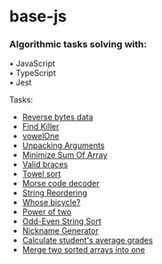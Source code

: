 # base-js

### Algorithmic tasks solving with:

• JavaScript  
• TypeScript  
• Jest

Tasks:

- [Reverse bytes data](./js/reverseBytesData/)
- [Find Killer](./js/findKiller/)
- [vowelOne](./js/vowelOne/)
- [Unpacking Arguments](./js/unpackArguments/)
- [Minimize Sum Of Array](./js/minimizeSumOfArray/)
- [Valid braces](./js/validBraces/)
- [Towel sort](./js/towelSort/)
- [Morse code decoder](./js/decodeMorse/)
- [String Reordering](./js//sentenceFromOrderedDict/)
- [Whose bicycle?](./js/whoseBicycle/)
- [Power of two](./js/checkPowerOfTwo/)
- [Odd-Even String Sort](./js/oddEvenStringSort/)
- [Nickname Generator](./js/generateNickname/)
- [Calculate student's average grades](./js/calcAvgGrades/)
- [Merge two sorted arrays into one](./js/mergeArrays/)
